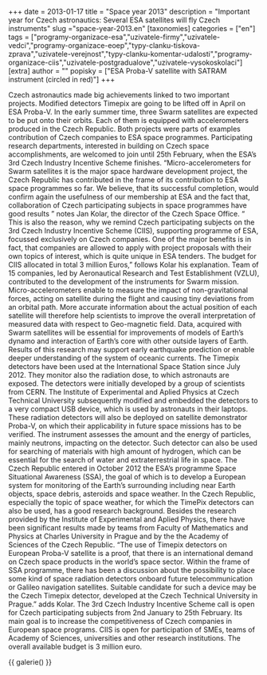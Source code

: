 +++
date = 2013-01-17
title = "Space year 2013"
description = "Important year for Czech astronautics: Several ESA satellites will fly Czech instruments"
slug ="space-year-2013.en"
[taxonomies]
categories = ["en"]
tags = ["programy-organizace-esa","uzivatele-firmy","uzivatele-vedci","programy-organizace-eoep","typy-clanku-tiskova-zprava","uzivatele-verejnost","typy-clanku-komentar-udalosti","programy-organizace-ciis","uzivatele-postgradualove","uzivatele-vysokoskolaci"]
[extra]
author = ""
popisky = ["ESA Proba-V satellite with SATRAM instrument (circled in red)"]
+++

Czech astronautics made big achievements linked to two important projects. Modified detectors Timepix are going to be lifted off in April on ESA Proba-V. In the early summer time, three Swarm satellites are expected to be put onto their orbits. Each of them is equipped with accelerometers produced in the Czech Republic. Both projects were parts of examples contribution of Czech companies to ESA space programmes. Participating research departments, interested in building on Czech space accomplishments, are welcomed to join until 25th February, when the ESA’s 3rd Czech Industry Incentive Scheme finishes. “Micro-accelerometers for Swarm satellites it is the major space hardware development project, the Czech Republic has contributed in the frame of its contribution to ESA space programmes so far. We believe, that its successful completion, would confirm again the usefulness of our membership at ESA and the fact that, collaboration of Czech participating subjects in space programmes have good results ” notes Jan Kolar, the director of the Czech Space Office. “ This is also the reason, why we remind Czech participating subjects on the 3rd Czech Industry Incentive Scheme (CIIS), supporting programme of ESA, focussed exclusively on Czech companies. One of the major benefits is in fact, that companies are allowed to apply with project proposals with their own topics of interest, which is quite unique in ESA tenders. The budget for CIIS allocated in total 3 million Euros,” follows Kolar his explanation. Team of 15 companies, led by Aeronautical Research and Test Establishment (VZLU), contributed to the development of the instruments for Swarm mission. Micro-accelerometers enable to measure the impact of non-gravitational forces, acting on satellite during the flight and causing tiny deviations from an orbital path. More accurate information about the actual position of each satellite will therefore help scientists to improve the overall interpretation of measured data with respect to Geo-magnetic field. Data, acquired with Swarm satellites will be essential for improvements of models of Earth’s dynamo and interaction of Earth’s core with other outside layers of Earth. Results of this research may support early earthquake prediction or enable deeper understanding of the system of oceanic currents. The Timepix detectors have been used at the International Space Station since July 2012. They monitor also the radiation dose, to which astronauts are exposed. The detectors were initially developed by a group of scientists from CERN. The Institute of Experimental and Aplied Physics at Czech Technical University subsequently modified and embedded the detectors to a very compact USB device, which is used by astronauts in their laptops. These radiation detectors will also be deployed on satellite demonstrator Proba-V, on which their applicability in future space missions has to be verified. The instrument assesses the amount and the energy of particles, mainly neutrons, impacting on the detector. Such detector can also be used for searching of materials with high amount of hydrogen, which can be essential for the search of water and extraterrestrial life in space. The Czech Republic entered in October 2012 the ESA’s programme Space Situational Awareness (SSA), the goal of which is to develop a European system for monitoring of the Earth’s surrounding including near Earth objects, space debris, asteroids and space weather. In the Czech Republic, especially the topic of space weather, for which the TimePix detectors can also be used, has a good research background. Besides the research provided by the Institute of Experimental and Aplied Physics, there have been significant results made by teams from Faculty of Mathematics and Physics at Charles University in Prague and by the the Academy of Sciences of the Czech Republic. “The use of Timepix detectors on European Proba-V satellite is a proof, that there is an international demand on Czech space products in the world’s space sector. Within the frame of SSA programme, there has been a discussion about the possibility to place some kind of space radiation detectors onboard future telecommunication or Galileo navigation satellites. Suitable candidate for such a device may be the Czech Timepix detector, developed at the Czech Technical University in Prague.” adds Kolar. The 3rd Czech Industry Incentive Scheme call is open for Czech participating subjects from 2nd January to 25th February. Its main goal is to increase the competitiveness of Czech companies in European space programs. CIIS is open for participation of SMEs, teams of Academy of Sciences, universities and other research institutions. The overall available budget is 3 million euro.

{{ galerie() }}
